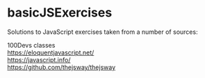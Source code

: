 # basicJSExercises #
Solutions to JavaScript exercises taken from a number of sources:  
  
100Devs classes  
https://eloquentjavascript.net/  
https://javascript.info/  
https://github.com/thejsway/thejsway  
